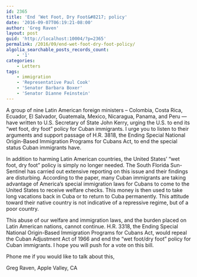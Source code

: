 ```yaml
---
id: 2365
title: 'End ‘Wet Foot, Dry Foot&#8217; policy'
date: '2016-09-07T06:19:21-08:00'
author: 'Greg Raven'
layout: post
guid: 'http://localhost:10004/?p=2365'
permalink: /2016/09/end-wet-foot-dry-foot-policy/
algolia_searchable_posts_records_count:
    - '1'
categories:
    - Letters
tags:
    - immigration
    - 'Representative Paul Cook'
    - 'Senator Barbara Boxer'
    - 'Senator Dianne Feinstein'
---
```


A group of nine Latin American foreign ministers – Colombia, Costa Rica, Ecuador, El Salvador, Guatemala, Mexico, Nicaragua, Panama, and Peru — have written to U.S. Secretary of State John Kerry, urging the U.S. to end its “wet foot, dry foot” policy for Cuban immigrants. I urge you to listen to their arguments and support passage of H.R. 3818, the Ending Special National Origin-Based Immigration Programs for Cubans Act, to end the special status Cuban immigrants have.

In addition to harming Latin American countries, the United States’ “wet foot, dry foot” policy is simply no longer needed. The South Florida Sun-Sentinel has carried out extensive reporting on this issue and their findings are disturbing. According to the paper, many Cuban immigrants are taking advantage of America’s special immigration laws for Cubans to come to the United States to receive welfare checks. This money is then used to take long vacations back in Cuba or to return to Cuba permanently. This attitude toward their native country is not indicative of a repressive regime, but of a poor country.

This abuse of our welfare and immigration laws, and the burden placed on Latin American nations, cannot continue. H.R. 3318, the Ending Special National Origin-Based Immigration Programs for Cubans Act, would repeal the Cuban Adjustment Act of 1966 and end the “wet foot/dry foot” policy for Cuban immigrants. I hope you will push for a vote on this bill.

Phone me if you would like to talk about this,

Greg Raven, Apple Valley, CA